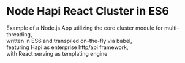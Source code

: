 # Node Hapi React Cluster in ES6
Example of a Node.js App utilizing the core cluster module for multi-threading,  
written in ES6 and transpiled on-the-fly via babel,   
featuring Hapi as enterprise http/api framework,  
with React serving as templating engine  
